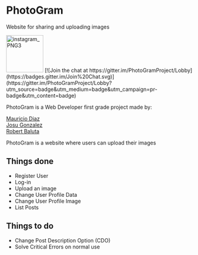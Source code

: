 # PhotoGram
<p>Website for sharing and uploading images</p>
<a href="https://imgbb.com/"><img src="https://image.ibb.co/cGSvyJ/instagram_PNG3.png" alt="instagram_PNG3" border="0" width="100" height="100"></a>
[![Join the chat at https://gitter.im/PhotoGramProject/Lobby](https://badges.gitter.im/Join%20Chat.svg)](https://gitter.im/PhotoGramProject/Lobby?utm_source=badge&utm_medium=badge&utm_campaign=pr-badge&utm_content=badge)

<p>PhotoGram is a Web Developer first grade project made by: </p>
<a href="https://github.com/Maurii19">Mauricio Diaz</a><br/>
<a href="https://github.com/jgonzalezma">Josu Gonzalez</a><br/>
<a href="https://github.com/rbaluta17dw">Robert Baluta</a><br/>

<p>PhotoGram is a website where users can upload their images</p>

<h2>Things done</h2>

<ul>
<li>Register User</li>
<li>Log-in</li>
<li>Upload an image</li>
<li>Change User Profile Data</li>
<li>Change User Profile Image</li>
<li>List Posts</li>
</ul>


<h2>Things to do</h2>

<ul>
<li>Change Post Description Option (CDO)</li>
<li>Solve Critical Errors on normal use</li>
</ul>
